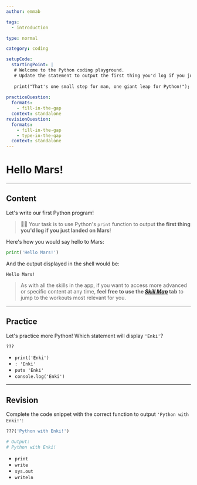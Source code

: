 ```yaml
---
author: emmab

tags:
  - introduction

type: normal

category: coding

setupCode:
  startingPoint: |
   # Welcome to the Python coding playground.
   # Update the statement to output the first thing you'd log if you just landed on Mars!
   
   print("That's one small step for man, one giant leap for Python!");
   
practiceQuestion:
  formats:
    - fill-in-the-gap
  context: standalone
revisionQuestion:
  formats:
    - fill-in-the-gap
    - type-in-the-gap
  context: standalone
---
```


# Hello Mars!

---

## Content

Let's write our first Python program!

> 👩‍💻 Your task is to use Python's `print` function to output **the first thing you'd log if you just landed on Mars**!

Here's how you would say hello to Mars:

```py
print('Hello Mars!')
```

And the output displayed in the shell would be:

```plain-text
Hello Mars!
```

> As with all the skills in the app, if you want to access more advanced or specific content at any time, **feel free to use the [*Skill Map*](https://app.enki.com/skill/selection) tab** to jump to the workouts most relevant for you.

---

## Practice

Let's practice more Python! Which statement will display `'Enki'`?

```python
???
```

- `print('Enki')`
- `: 'Enki'`
- `puts 'Enki'`
- `console.log('Enki')`


---

## Revision

Complete the code snippet with the correct function to output `'Python with Enki!'`:

```python
???('Python with Enki!')

# Output:
# Python with Enki!
```

- `print`
- `write`
- `sys.out`
- `writeln`
 

